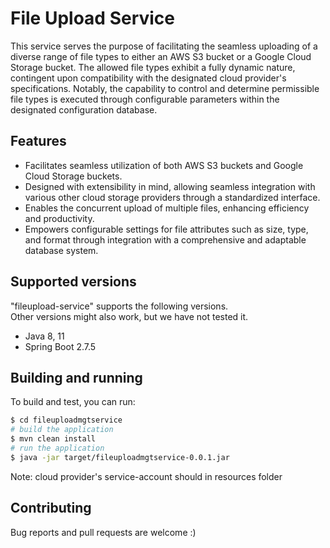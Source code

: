 # File Upload Service

This service serves the purpose of facilitating the seamless uploading of a diverse range of file types to either an AWS S3 bucket or a Google Cloud Storage bucket. The allowed file types exhibit a fully dynamic nature, contingent upon compatibility with the designated cloud provider's specifications. Notably, the capability to control and determine permissible file types is executed through configurable parameters within the designated configuration database.

## Features

* Facilitates seamless utilization of both AWS S3 buckets and Google Cloud Storage buckets.
* Designed with extensibility in mind, allowing seamless integration with various other cloud storage providers through a standardized interface.
* Enables the concurrent upload of multiple files, enhancing efficiency and productivity.
* Empowers configurable settings for file attributes such as size, type, and format through integration with a comprehensive and adaptable database system.

## Supported versions

"fileupload-service" supports the following versions.  
Other versions might also work, but we have not tested it.

* Java 8, 11
* Spring Boot 2.7.5

## Building and running

To build and test, you can run:

```sh
$ cd fileuploadmgtservice
# build the application
$ mvn clean install
# run the application
$ java -jar target/fileuploadmgtservice-0.0.1.jar
```
Note: cloud provider's service-account should in resources folder
## Contributing

Bug reports and pull requests are welcome :)